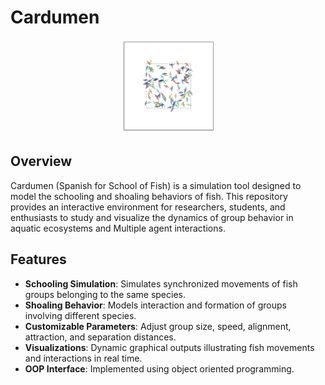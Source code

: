 # Cardumen

<div align="center">
    <img src="cardumen.gif" alt="Cardumen Animation" width="30%">
</div>

## Overview

Cardumen (Spanish for School of Fish) is a simulation tool designed to model the schooling and shoaling behaviors of fish. This repository provides an interactive environment for researchers, students, and enthusiasts to study and visualize the dynamics of group behavior in aquatic ecosystems and Multiple agent interactions.

## Features

- **Schooling Simulation**: Simulates synchronized movements of fish groups belonging to the same species.
- **Shoaling Behavior**: Models interaction and formation of groups involving different species.
- **Customizable Parameters**: Adjust group size, speed, alignment, attraction, and separation distances.
- **Visualizations**: Dynamic graphical outputs illustrating fish movements and interactions in real time.
- **OOP Interface**: Implemented using object oriented programming.
